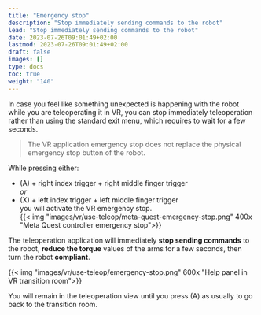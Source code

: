 ```yaml
---
title: "Emergency stop"
description: "Stop immediately sending commands to the robot"
lead: "Stop immediately sending commands to the robot"
date: 2023-07-26T09:01:49+02:00
lastmod: 2023-07-26T09:01:49+02:00
draft: false
images: []
type: docs
toc: true
weight: "140"
---
```


In case you feel like something unexpected is happening with the robot while you are teleoperating it in VR, you can stop immediately teleoperation rather than using the standard exit menu, which requires to wait for a few seconds.  

> The VR application emergency stop does not replace the physical emergency stop button of the robot.

While pressing either:
- (A) + right index trigger + right middle finger trigger  
*or*
- (X) + left index trigger + left middle finger trigger  
you will activate the VR emergency stop.  
{{< img "images/vr/use-teleop/meta-quest-emergency-stop.png" 400x "Meta Quest controller emergency stop">}}

The teleoperation application will immediately **stop sending commands** to the robot, **reduce the torque** values of the arms for a few seconds, then turn the robot **compliant**.

{{< img "images/vr/use-teleop/emergency-stop.png" 600x "Help panel in VR transition room">}}  </br>

You will remain in the teleoperation view until you press (A) as usually to go back to the transition room.